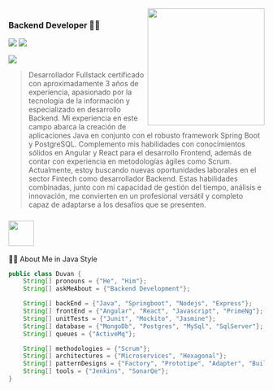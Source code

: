 <img align='right' src="https://media.giphy.com/media/M9gbBd9nbDrOTu1Mqx/giphy.gif" width="230">

### Backend Developer 👨‍💻

[![](https://img.shields.io/badge/LinkedIn-Duvan_Villadiego-blue)](https://www.linkedin.com/in/duvan-villadiego/)
[![](https://img.shields.io/badge/Instagram-Duvan_Villadiego-c13584)](https://www.instagram.com/duvanvilladiego/)

[![](https://img.shields.io/badge/Gmail-Duvan.villadiego.oficial%40gmail.com-red)](mailto:duvan.villadiego.oficial@gmail.com)

>Desarrollador Fullstack certificado con aproximadamente 3 años de experiencia, apasionado por la tecnología de la información y especializado en desarrollo Backend. Mi experiencia en este campo abarca la creación de aplicaciones Java en conjunto con el robusto framework Spring Boot y PostgreSQL.
Complemento mis habilidades con conocimientos sólidos en Angular y React para el desarrollo Frontend, además de contar con experiencia en metodologías ágiles como Scrum. Actualmente, estoy buscando nuevas oportunidades laborales en el sector Fintech como desarrollador Backend.
Estas habilidades combinadas, junto con mi capacidad de gestión del tiempo, análisis e innovación, me convierten en un profesional versátil y completo capaz de adaptarse a los desafíos que se presenten.

### <img src="https://media.giphy.com/media/VgCDAzcKvsR6OM0uWg/giphy.gif" width="50"> 

👨‍💻 About Me in Java Style
```java
public class Duvan {
    String[] pronouns = {"He", "Him"};
    String[] askMeAbout = {"Backend Development"};

    String[] backEnd = {"Java", "Springboot", "Nodejs", "Express"};
    String[] frontEnd = {"Angular", "React", "Javascript", "PrimeNg"};
    String[] unitTests = {"Junit", "Mockito", "Jasmine"};
    String[] database = {"MongoDb", "Postgres", "MySql", "SqlServer"};
    String[] queues = {"ActiveMq"};

    String[] methodologies = {"Scrum"};
    String[] architectures = {"Microservices", "Hexagonal"};
    String[] patternDesigns = {"Factory", "Prototipe", "Adapter", "Builder"};
    String[] tools = {"Jenkins", "SonarQe"};
}

```

